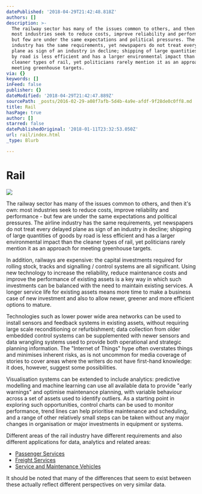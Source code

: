 ```yaml
---
datePublished: '2018-04-29T21:42:48.818Z'
authors: []
description: >-
  The railway sector has many of the issues common to others, and then it’s own:
  most industries seek to reduce costs, improve reliability and performance -
  but few are under the same expectations and political pressures. The airline
  industry has the same requirements, yet newspapers do not treat every delayed
  plane as sign of an industry in decline; shipping of large quantities of goods
  by road is less efficient and has a larger environmental impact than the
  cleaner types of rail, yet politicians rarely mention it as an approach for
  meeting greenhouse targets.
via: {}
keywords: []
inFeed: false
publisher: {}
dateModified: '2018-04-29T21:42:47.889Z'
sourcePath: _posts/2016-02-29-a08f7afb-5d4b-4a9e-afdf-9f28de0c0ff8.md
title: Rail
hasPage: true
author: []
starred: false
datePublishedOriginal: '2018-01-11T23:32:53.050Z'
url: rail/index.html
_type: Blurb

---
```

# Rail
![](https://the-grid-user-content.s3-us-west-2.amazonaws.com/6c889e4a-5faa-42d9-8a56-d0c63391110d.jpg)

The railway sector has many of the issues common to others, and then it's own: most industries seek to reduce costs, improve reliability and performance - but few are under the same expectations and political pressures. The airline industry has the same requirements, yet newspapers do not treat every delayed plane as sign of an industry in decline; shipping of large quantities of goods by road is less efficient and has a larger environmental impact than the cleaner types of rail, yet politicians rarely mention it as an approach for meeting greenhouse targets.

In addition, railways are expensive: the capital investments required for rolling stock, tracks and signalling / control systems are all significant. Using new technology to increase the reliability, reduce maintenance costs and improve the performance of existing assets is a key way in which such investments can be balanced with the need to maintain existing services. A longer service life for existing assets means more time to make a business case of new investment and also to allow newer, greener and more efficient options to mature.

Technologies such as lower power wide area networks can be used to install sensors and feedback systems in existing assets, without requiring large scale reconditioning or refurbishment; data collection from older embedded control systems can be supplemented with newer sensors and data wrangling systems used to provide both operational and strategic planning information. The "Internet of Things" hype often overstates things and minimises inherent risks, as is not uncommon for media coverage of stories to cover areas where the writers do not have first-hand knowledge: it does, however, suggest some possibilities.

Visualisation systems can be extended to include analytics: predictive modelling and machine learning can use all available data to provide "early warnings" and optimise maintenance planning, with variable behaviour across a set of assets used to identify outliers. As a starting point in exploring such opportunities, control charts can be used to monitor performance, trend lines can help prioritise maintenance and scheduling, and a range of other relatively small steps can be taken without any major changes in organisation or major investments in equipment or systems.

Different areas of the rail industry have different requirements and also different applications for data, analytics and related areas: 

* [Passenger Services][0]
* [Freight Services][1]
* [Service and Maintenance Vehicles][2]

It should be noted that many of the differences that seem to exist between these actually reflect different perspectives on very similar data.

[0]: http://sc3tech.co.uk/passenger-services/index.html "Passenger Services"
[1]: http://sc3tech.co.uk/freight-services/index.html "Freight Services"
[2]: http://sc3tech.co.uk/service-and-maintenance-vehicles/index.html "Service / Maintenance Vehicles"